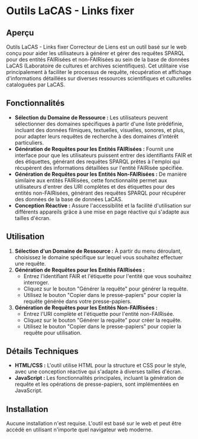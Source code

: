 # Outils LaCAS - Links fixer

## Aperçu

Outils LaCAS - Links fixer Correcteur de Liens est un outil basé sur le web conçu pour aider les utilisateurs à générer et gérer des requêtes SPARQL pour des entités FAIRisées et non-FAIRisées au sein de la base de données LaCAS (Laboratoire de cultures et archives scientifiques). Cet utilitaire vise principalement à faciliter le processus de requête, récupération et affichage d'informations détaillées sur diverses ressources scientifiques et culturelles cataloguées par LaCAS.

## Fonctionnalités

- **Sélection du Domaine de Ressource :** Les utilisateurs peuvent sélectionner des domaines spécifiques à partir d'une liste prédéfinie, incluant des données filmiques, textuelles, visuelles, sonores, et plus, pour adapter leurs requêtes de recherche à des domaines d'intérêt particuliers.
- **Génération de Requêtes pour les Entités FAIRisées :** Fournit une interface pour que les utilisateurs puissent entrer des identifiants FAIR et des étiquettes, générant des requêtes SPARQL prêtes à l'emploi qui récupèrent des informations détaillées sur l'entité FAIRisée spécifiée.
- **Génération de Requêtes pour les Entités Non-FAIRisées :** De manière similaire aux entités FAIRisées, cette fonctionnalité permet aux utilisateurs d'entrer des URI complètes et des étiquettes pour des entités non-FAIRisées, générant des requêtes SPARQL pour récupérer des données de la base de données LaCAS.
- **Conception Réactive :** Assure l'accessibilité et la facilité d'utilisation sur différents appareils grâce à une mise en page réactive qui s'adapte aux tailles d'écran.

## Utilisation

1. **Sélection d'un Domaine de Ressource :** À partir du menu déroulant, choisissez le domaine spécifique sur lequel vous souhaitez effectuer une requête.
2. **Génération de Requêtes pour les Entités FAIRisées :**
   - Entrez l'identifiant FAIR et l'étiquette pour l'entité que vous souhaitez interroger.
   - Cliquez sur le bouton "Générer la requête" pour générer la requête.
   - Utilisez le bouton "Copier dans le presse-papiers" pour copier la requête générée dans votre presse-papiers.
3. **Génération de Requêtes pour les Entités Non-FAIRisées :**
   - Entrez l'URI complète et l'étiquette pour l'entité non-FAIRisée.
   - Cliquez sur le bouton "Générer la requête" pour créer la requête.
   - Utilisez le bouton "Copier dans le presse-papiers" pour copier la requête pour utilisation.

## Détails Techniques

- **HTML/CSS :** L'outil utilise HTML pour la structure et CSS pour le style, avec une conception réactive qui s'adapte à diverses tailles d'écran.
- **JavaScript :** Les fonctionnalités principales, incluant la génération de requête et les opérations de presse-papiers, sont implémentées en JavaScript.

## Installation

Aucune installation n'est requise. L'outil est basé sur le web et peut être accédé en utilisant n'importe quel navigateur web moderne.
